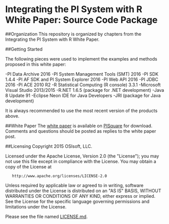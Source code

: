 Integrating the PI System with R White Paper: Source Code Package
===

##Organization
This repository is organized by chapters from the Integrating the PI System with R White Paper. 

##Getting Started

The following pieces were used to implement the examples and methods proposed in this white paper:

-PI Data Archive 2016 
-PI System Management Tools (SMT) 2016
-PI SDK 1.4.4
-PI AF SDK and PI System Explorer 2016 
-PI Web API 2016
-PI JDBC 2016
-PI ACE 2010 R2 
-R Statistical Computing (R console) 3.3.1
-Microsoft Visual Studio 2013/2015
-R.NET 1.6.5 (package for .NET development)
-Java 8 Update 91 
-Eclipse Neon IDE for Java Developers
-JRI (package for Java development)

It is always recommended to use the most recent version of the products above.



##White Paper
The [white paper](https://pisquare.osisoft.com/docs/DOC-2253) is available on [PISquare](https://pisquare.osisoft.com) for download. Comments and questions should be posted as replies to the white paper post.

##Licensing
Copyright 2015 OSIsoft, LLC.

   Licensed under the Apache License, Version 2.0 (the "License");
   you may not use this file except in compliance with the License.
   You may obtain a copy of the License at

       http://www.apache.org/licenses/LICENSE-2.0

   Unless required by applicable law or agreed to in writing, software
   distributed under the License is distributed on an "AS IS" BASIS,
   WITHOUT WARRANTIES OR CONDITIONS OF ANY KIND, either express or implied.
   See the License for the specific language governing permissions and
   limitations under the License.
   
Please see the file named [LICENSE.md](LICENSE.md).


